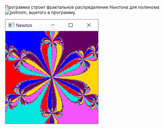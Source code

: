 Программа строит фрактальное распределение Ньютона для полинома
![polinom](https://render.githubusercontent.com/render/math?math=x^{6}%20-%201%20=%200),
вшитого в программу.  

![](../images/Newton.png)